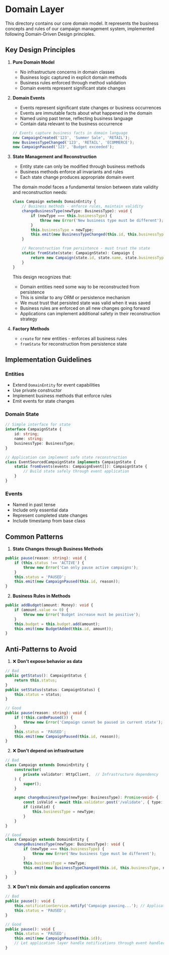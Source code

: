 # Domain Layer

This directory contains our core domain model. It represents the business concepts and rules of our campaign management system, implemented following Domain-Driven Design principles.

## Key Design Principles

1. **Pure Domain Model**
   - No infrastructure concerns in domain classes
   - Business logic captured in explicit domain methods
   - Business rules enforced through method validation
   - Domain events represent significant state changes

2. **Domain Events**
   - Events represent significant state changes or business occurrences
   - Events are immutable facts about what happened in the domain
   - Named using past tense, reflecting business language
   - Contain data relevant to the business occurrence

   ```typescript
   // Events capture business facts in domain language
   new CampaignCreated('123', 'Summer Sale', 'RETAIL');
   new BusinessTypeChanged('123', 'RETAIL', 'ECOMMERCE');
   new CampaignPaused('123', 'Budget exceeded');
   ```

3. **State Management and Reconstruction**
   - Entity state can only be modified through business methods
   - Business methods enforce all invariants and rules
   - Each state change produces appropriate domain event

   The domain model faces a fundamental tension between state validity and reconstruction needs:
   ```typescript
   class Campaign extends DomainEntity {
       // Business methods - enforce rules, maintain validity
       changeBusinessType(newType: BusinessType): void {
           if (newType === this.businessType) {
               throw new Error('New business type must be different');
           }
           this.businessType = newType;
           this.emit(new BusinessTypeChanged(this.id, this.businessType, newType));
       }

       // Reconstruction from persistence - must trust the state
       static fromState(state: CampaignState): Campaign {
           return new Campaign(state.id, state.name, state.businessType);
       }
   }
   ```

   This design recognizes that:
   - Domain entities need some way to be reconstructed from persistence
   - This is similar to any ORM or persistence mechanism
   - We must trust that persisted state was valid when it was saved
   - Business rules are enforced on all new changes going forward
   - Applications can implement additional safety in their reconstruction strategy

4. **Factory Methods**
   - `create` for new entities - enforces all business rules
   - `fromState` for reconstruction from persistence state

## Implementation Guidelines

### Entities
- Extend `DomainEntity` for event capabilities
- Use private constructor
- Implement business methods that enforce rules
- Emit events for state changes

### Domain State
```typescript
// Simple interface for state
interface CampaignState {
    id: string;
    name: string;
    businessType: BusinessType;
}

// Application can implement safe state reconstruction
class EventSourcedCampaignState implements CampaignState {
    static fromEvents(events: CampaignEvent[]): CampaignState {
        // Build state safely through event application
    }
}
```

### Events
- Named in past tense
- Include only essential data
- Represent completed state changes
- Include timestamp from base class

## Common Patterns

1. **State Changes through Business Methods**
```typescript
public pause(reason: string): void {
    if (this.status !== 'ACTIVE') {
        throw new Error('Can only pause active campaigns');
    }
    this.status = 'PAUSED';
    this.emit(new CampaignPaused(this.id, reason));
}
```

2. **Business Rules in Methods**
```typescript
public addBudget(amount: Money): void {
    if (amount.value <= 0) {
        throw new Error('Budget increase must be positive');
    }
    this.budget = this.budget.add(amount);
    this.emit(new BudgetAdded(this.id, amount));
}
```

## Anti-Patterns to Avoid

1. ❌ **Don't expose behavior as data**
```typescript
// Bad
public getStatus(): CampaignStatus {
    return this.status;
}
public setStatus(status: CampaignStatus) {
    this.status = status;
}

// Good
public pause(reason: string): void {
    if (!this.canBePaused()) {
        throw new Error('Campaign cannot be paused in current state');
    }
    this.status = 'PAUSED';
    this.emit(new CampaignPaused(this.id, reason));
}
```

2. ❌ **Don't depend on infrastructure**
```typescript
// Bad
class Campaign extends DomainEntity {
    constructor(
        private validator: HttpClient,  // Infrastructure dependency
    ) {
        super();
    }

    async changeBusinessType(newType: BusinessType): Promise<void> {
        const isValid = await this.validator.post('/validate', { type: newType });
        if (isValid) {
            this.businessType = newType;
        }
    }
}

// Good
class Campaign extends DomainEntity {
    changeBusinessType(newType: BusinessType): void {
        if (newType === this.businessType) {
            throw new Error('New business type must be different');
        }
        this.businessType = newType;
        this.emit(new BusinessTypeChanged(this.id, this.businessType, newType));
    }
}
```

3. ❌ **Don't mix domain and application concerns**
```typescript
// Bad
public pause(): void {
    this.notificationService.notify('Campaign pausing...'); // Application concern
    this.status = 'PAUSED';
}

// Good
public pause(): void {
    this.status = 'PAUSED';
    this.emit(new CampaignPaused(this.id));
    // Let application layer handle notifications through event handlers
}
```